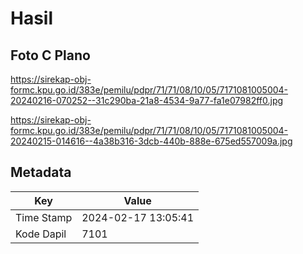 # Hasil

## Foto C Plano

https://sirekap-obj-formc.kpu.go.id/383e/pemilu/pdpr/71/71/08/10/05/7171081005004-20240216-070252--31c290ba-21a8-4534-9a77-fa1e07982ff0.jpg

https://sirekap-obj-formc.kpu.go.id/383e/pemilu/pdpr/71/71/08/10/05/7171081005004-20240215-014616--4a38b316-3dcb-440b-888e-675ed557009a.jpg


## Metadata

| Key        | Value               |
| ---------- | ------------------- |
| Time Stamp | 2024-02-17 13:05:41 |
| Kode Dapil | 7101                |



